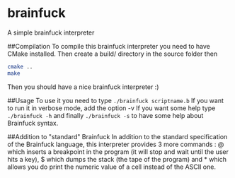 brainfuck
=========

A simple brainfuck interpreter

##Compilation
To compile this brainfuck interpreter you need to have CMake installed. Then create
a build/ directory in the source folder then
```bash
cmake ..
make
```

Then you should have a nice brainfuck interpreter :)

##Usage
To use it you need to type ```./brainfuck scriptname.b```
If you want to run it in verbose mode, add the option -v
If you want some help type ```./brainfuck -h``` and finally ```./brainfuck -s```
to have some help about Brainfuck syntax.

##Addition to "standard" Brainfuck
In addition to the standard specification of the Brainfuck language, this interpreter
provides 3 more commands : @ which inserts a breakpoint in the program (it will
stop and wait until the user hits a key), $ which dumps the stack (the tape of
the program) and * which allows you do print the numeric value of a cell instead of the ASCII one.

